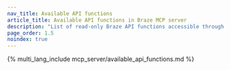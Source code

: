 ```yaml
---
nav_title: Available API functions
article_title: Available API functions in Braze MCP server
description: "List of read-only Braze API functions accessible through the MCP server."
page_order: 1.5
noindex: true
---
```


{% multi_lang_include mcp_server/available_api_functions.md %}
